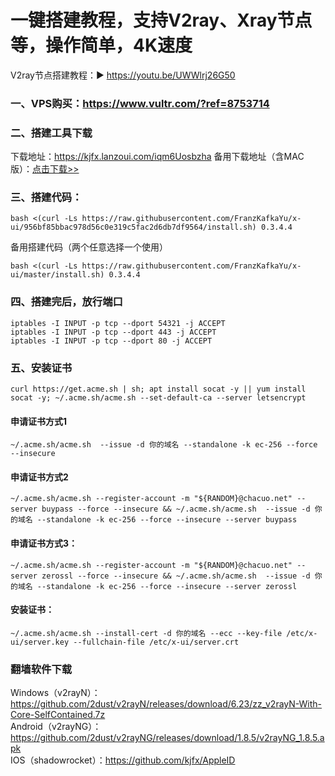 # 一键搭建教程，支持V2ray、Xray节点等，操作简单，4K速度
V2ray节点搭建教程：▶ https://youtu.be/UWWlrj26G50

### 一、VPS购买：https://www.vultr.com/?ref=8753714

### 二、搭建工具下载
下载地址：https://kjfx.lanzoui.com/iqm6Uosbzha    备用下载地址（含MAC版）：<a href="http://www.hostbuf.com/t/988.html" target="_blank">点击下载>></a>


### 三、搭建代码：
    bash <(curl -Ls https://raw.githubusercontent.com/FranzKafkaYu/x-ui/956bf85bbac978d56c0e319c5fac2d6db7df9564/install.sh) 0.3.4.4
    
备用搭建代码（两个任意选择一个使用）

    bash <(curl -Ls https://raw.githubusercontent.com/FranzKafkaYu/x-ui/master/install.sh) 0.3.4.4
    
### 四、搭建完后，放行端口
    iptables -I INPUT -p tcp --dport 54321 -j ACCEPT
    iptables -I INPUT -p tcp --dport 443 -j ACCEPT
    iptables -I INPUT -p tcp --dport 80 -j ACCEPT

### 五、安装证书
    curl https://get.acme.sh | sh; apt install socat -y || yum install socat -y; ~/.acme.sh/acme.sh --set-default-ca --server letsencrypt

#### 申请证书方式1
    ~/.acme.sh/acme.sh  --issue -d 你的域名 --standalone -k ec-256 --force --insecure

#### 申请证书方式2
    ~/.acme.sh/acme.sh --register-account -m "${RANDOM}@chacuo.net" --server buypass --force --insecure && ~/.acme.sh/acme.sh  --issue -d 你的域名 --standalone -k ec-256 --force --insecure --server buypass

#### 申请证书方式3：
    ~/.acme.sh/acme.sh --register-account -m "${RANDOM}@chacuo.net" --server zerossl --force --insecure && ~/.acme.sh/acme.sh  --issue -d 你的域名 --standalone -k ec-256 --force --insecure --server zerossl

#### 安装证书：
    ~/.acme.sh/acme.sh --install-cert -d 你的域名 --ecc --key-file /etc/x-ui/server.key --fullchain-file /etc/x-ui/server.crt

### 翻墙软件下载
Windows（v2rayN）：https://github.com/2dust/v2rayN/releases/download/6.23/zz_v2rayN-With-Core-SelfContained.7z<br>
Android（v2rayNG）：https://github.com/2dust/v2rayNG/releases/download/1.8.5/v2rayNG_1.8.5.apk<br>
IOS（shadowrocket）：https://github.com/kjfx/AppleID<br>
